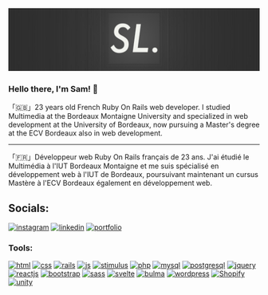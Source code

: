 <img src="banner.jpg" alt="Samuel Labagnere's logo." />

### Hello there, I'm Sam! 👋

「🇬🇧」23 years old French Ruby On Rails web developer. I studied Multimedia at the Bordeaux Montaigne University and specialized in web development at the University of Bordeaux, now pursuing a Master's degree at the ECV Bordeaux also in web development.

___

「🇫🇷」Développeur web Ruby On Rails français de 23 ans. J'ai étudié le Multimédia à l'IUT Bordeaux Montaigne et me suis spécialisé en développement web à l'IUT de Bordeaux, poursuivant maintenant un cursus Mastère à l'ECV Bordeaux également en développement web.

## Socials:
<p align="left">
  <a href="https://instagram.com/samuel.labagnere"><img src="https://www.logo.wine/a/logo/Instagram/Instagram-Logo.wine.svg" alt="instagram" width="40" height="40" /></a>
  <a href="https://linkedin.com/in/samuel-labagnere"><img src="https://www.vectorlogo.zone/logos/linkedin/linkedin-tile.svg" alt="linkedin" width="40" height="40" /></a>
  <a href="https://samuel-labagnere.netlify.app"><img src="https://www.svgrepo.com/show/26491/internet.svg" alt="portfolio" width="40" height="40" /></a>
</p>

### Tools:
<p align="left">
  <a href="https://www.w3schools.com/html/"><img src="https://upload.wikimedia.org/wikipedia/commons/6/61/HTML5_logo_and_wordmark.svg" alt="html" width="40" height="40" /></a>
  <a href="https://www.w3schools.com/css/"><img src="https://upload.wikimedia.org/wikipedia/commons/d/d5/CSS3_logo_and_wordmark.svg" alt="css" width="40" height="40" /></a>
  <a href="https://rubyonrails.org/"><img src="https://upload.wikimedia.org/wikipedia/commons/6/62/Ruby_On_Rails_Logo.svg" alt="rails" width="40" height="40" /></a>
  <a href="https://www.w3schools.com/js/"><img src="https://upload.wikimedia.org/wikipedia/commons/9/99/Unofficial_JavaScript_logo_2.svg" alt="js" width="40" height="40" /></a>
  <a href="https://stimulus.hotwired.dev"><img src="https://svgmix.com/uploads/c2beab-stimulus-icon.svg" alt="stimulus" width="40" height="40" /></a>
  <a href="https://www.w3schools.com/php/"><img src="https://upload.wikimedia.org/wikipedia/commons/2/27/PHP-logo.svg" alt="php" width="40" height="40" /></a>
  <a href="https://www.mysql.com/"><img src="https://upload.wikimedia.org/wikipedia/fr/6/62/MySQL.svg" alt="mysql" width="40" height="40" /></a>
  <a href="https://www.postgresql.org/"><img src="https://upload.wikimedia.org/wikipedia/commons/2/29/Postgresql_elephant.svg" alt="postgresql" width="40" height="40" /></a>
  <a href="https://jquery.com/"><img src="https://static-00.iconduck.com/assets.00/jquery-original-wordmark-icon-485x512-7kn0h2yt.png" alt="jquery" width="40" height="40" /></a>
  <a href="https://reactjs.org/"><img src="https://upload.wikimedia.org/wikipedia/commons/a/a7/React-icon.svg" alt="reactjs" width="40" height="40" /></a>
  <a href="https://getbootstrap.com"><img src="https://upload.wikimedia.org/wikipedia/commons/thumb/archive/b/b2/20210507000023%21Bootstrap_logo.svg/120px-Bootstrap_logo.svg.png" alt="bootstrap" width="40" height="40" /></a>
  <a href="https://sass-lang.com/"><img src="https://upload.wikimedia.org/wikipedia/commons/9/96/Sass_Logo_Color.svg" alt="sass" width="40" height="40" /></a>
  <a href="https://svelte.dev/"><img src="https://upload.wikimedia.org/wikipedia/commons/1/1b/Svelte_Logo.svg" alt="svelte" width="40" height="40" /></a>
  <a href="https://bulma.io/"><img src="https://img.icons8.com/clr-gls/512/bulma-io.png" alt="bulma" width="40" height="40" /></a>
  <a href="https://wordpress.org/"><img src="https://upload.wikimedia.org/wikipedia/commons/thumb/0/09/Wordpress-Logo.svg/512px-Wordpress-Logo.svg.png?20210511042647" alt="wordpress" width="40" height="40" /></a>
  <a href="https://shopify.com/"><img src="https://cdn.freebiesupply.com/logos/large/2x/shopify-logo-png-transparent.png" alt="Shopify" width="40" height="40" /></a>
  <a href="https://unity.com/"><img src="https://logolook.net/wp-content/uploads/2023/03/Unity-Emblem.png" alt="unity" width="80" height="40" /></a>
</p>
